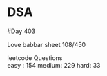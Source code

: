 # DSA

#Day 403

Love babbar sheet
    108/450
    
leetcode Questions   
easy : 154
medium: 229
hard: 33

 
